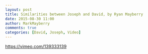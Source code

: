 ```yaml
---
layout: post
title: Similarities between Joseph and David, by Ryan Mayberry
date: 2015-08-30 11:00
author: MarkMayberry
comments: true
categories: [David, Joseph, Video]
---
```

https://vimeo.com/139333139
